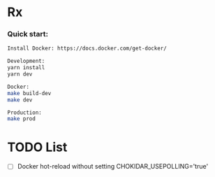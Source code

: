 # Rx

### Quick start:

```bash
Install Docker: https://docs.docker.com/get-docker/
```

```bash
Development:
yarn install
yarn dev

Docker:
make build-dev
make dev

Production:
make prod
```

# TODO List

- [ ] Docker hot-reload without setting CHOKIDAR_USEPOLLING='true'
